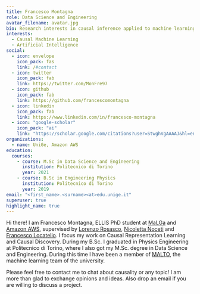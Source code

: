 ```yaml
---
title: Francesco Montagna
role: Data Science and Engineering
avatar_filename: avatar.jpg
bio: Research interests in causal inference applied to machine learning, as well as neuroscience.
interests:
  - Causal Machine Learning
  - Artificial Intelligence
social:
  - icon: envelope
    icon_pack: fas
    link: /#contact
  - icon: twitter
    icon_pack: fab
    link: https://twitter.com/MonFre97
  - icon: github
    icon_pack: fab
    link: https://github.com/francescomontagna
  - icon: linkedin
    icon_pack: fab
    link: https://www.linkedin.com/in/francesco-montagna
  - icon: "google-scholar"
    icon_pack: "ai"
    link: "https://scholar.google.com/citations?user=StwghVgAAAAJ&hl=en"
organizations:
  - name: UniGe, Amazon AWS
education:
  courses:
    - course: M.Sc in Data Science and Engineering
      institution: Politecnico di Torino
      year: 2021
    - course: B.Sc in Engineering Physics
      institution: Politecnico di Torino
      year: 2019
email: "<first_name>.<surname><at>edu.unige.it"
superuser: true
highlight_name: true
---
```


Hi there! I am Francesco Montagna, ELLIS PhD student at [MaLGa](https://ml.unige.it/) and [Amazon AWS](https://www.amazon.science/latest-news/amazons-fourth-r-d-center-in-germany-is-dedicated-to-open-ai-research), supervised by [Lorenzo Rosasco](http://web.mit.edu/lrosasco/www/), [Nicoletta Noceti](https://rubrica.unige.it/personale/UkNGWV9h) and [Francesco Locatello](https://www.francescolocatello.com/).
I focus my work on Causal Representation Learning and Causal Discovery. 
During my B.Sc. I graduated in Physics Engineering at Politecnico di Torino, where I also got my M.Sc. degree in Data Science and Engineering. During this time I have been a member of [MALTO](https://malto.netlify.app/), the machine learning team of the university.

Please feel free to contact me to chat about causality or any topic! I am more than glad to exchange opinions and ideas. Also drop an email if you are willing to discuss a project.
